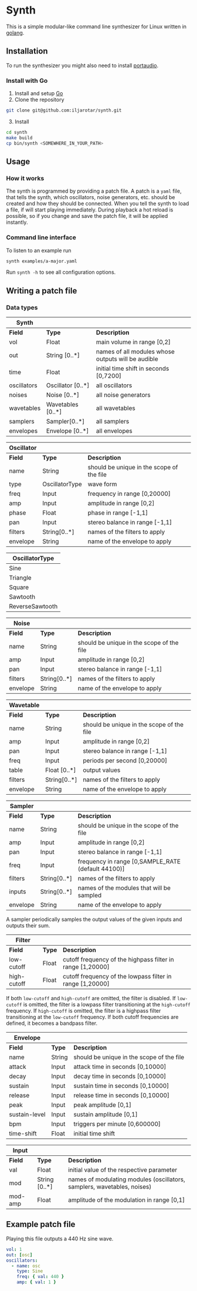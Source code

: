 # Synth

This is a simple modular-like command line synthesizer for Linux written in
[golang](https://go.dev/).

## Installation

To run the synthesizer you might also need to install
[portaudio](http://portaudio.com/docs/v19-doxydocs/tutorial_start.html).

### Install with Go

1. Install and setup [Go](https://go.dev/doc/install)
2. Clone the repository

```bash
git clone git@github.com:iljarotar/synth.git
```

3. Install

```bash
cd synth
make build
cp bin/synth <SOMEWHERE_IN_YOUR_PATH>
```

## Usage

### How it works

The synth is programmed by providing a patch file. A patch is a `yaml` file,
that tells the synth, which oscillators, noise generators, etc. should be
created and how they should be connected. When you tell the synth to load a
file, if will start playing immediately. During playback a hot reload is
possible, so if you change and save the patch file, it will be applied
instantly.

### Command line interface

To listen to an example run

```bash
synth examples/a-major.yaml
```

Run `synth -h` to see all configuration options.

## Writing a patch file

### Data types

| Synth       |                   |                                                    |
| ----------- | ----------------- | -------------------------------------------------- |
| **Field**   | **Type**          | **Description**                                    |
| vol         | Float             | main volume in range [0,2]                         |
| out         | String [0..*]     | names of all modules whose outputs will be audible |
| time        | Float             | initial time shift in seconds [0,7200]             |
| oscillators | Oscillator [0..*] | all oscillators                                    |
| noises      | Noise [0..*]      | all noise generators                               |
| wavetables  | Wavetables [0..*] | all wavetables                                     |
| samplers    | Sampler[0..*]     | all samplers                                       |
| envelopes   | Envelope [0..*]   | all envelopes                                      |

| Oscillator |                |                                           |
| ---------- | -------------- | ----------------------------------------- |
| **Field**  | **Type**       | **Description**                           |
| name       | String         | should be unique in the scope of the file |
| type       | OscillatorType | wave form                                 |
| freq       | Input          | frequency in range [0,20000]              |
| amp        | Input          | amplitude in range [0,2]                  |
| phase      | Float          | phase in range [-1,1]                     |
| pan        | Input          | stereo balance in range [-1,1]            |
| filters    | String[0..*]   | names of the filters to apply             |
| envelope   | String         | name of the envelope to apply             |

| OscillatorType  |
| --------------- |
| Sine            |
| Triangle        |
| Square          |
| Sawtooth        |
| ReverseSawtooth |

| Noise     |              |                                           |
| --------- | ------------ | ----------------------------------------- |
| **Field** | **Type**     | **Description**                           |
| name      | String       | should be unique in the scope of the file |
| amp       | Input        | amplitude in range [0,2]                  |
| pan       | Input        | stereo balance in range [-1,1]            |
| filters   | String[0..*] | names of the filters to apply             |
| envelope  | String       | name of the envelope to apply             |

| Wavetable |              |                                           |
| --------- | ------------ | ----------------------------------------- |
| **Field** | **Type**     | **Description**                           |
| name      | String       | should be unique in the scope of the file |
| amp       | Input        | amplitude in range [0,2]                  |
| pan       | Input        | stereo balance in range [-1,1]            |
| freq      | Input        | periods per second [0,20000]              |
| table     | Float [0..*] | output values                             |
| filters   | String[0..*] | names of the filters to apply             |
| envelope  | String       | name of the envelope to apply             |

| Sampler   |              |                                                    |
| --------- | ------------ | -------------------------------------------------- |
| **Field** | **Type**     | **Description**                                    |
| name      | String       | should be unique in the scope of the file          |
| amp       | Input        | amplitude in range [0,2]                           |
| pan       | Input        | stereo balance in range [-1,1]                     |
| freq      | Input        | frequency in range [0,SAMPLE_RATE (default 44100)] |
| filters   | String[0..*] | names of the filters to apply                      |
| inputs    | String[0..*] | names of the modules that will be sampled          |
| envelope  | String       | name of the envelope to apply                      |

A sampler periodically samples the output values of the given inputs and outputs their sum.

| Filter      |          |                                                            |
| ----------- | -------- | ---------------------------------------------------------- |
| **Field**   | **Type** | **Description**                                            |
| low-cutoff  | Float    | cutoff frequency of the highpass filter in range [1,20000] |
| high-cutoff | Float    | cutoff frequency of the lowpass filter in range [1,20000]  |

If both `low-cutoff` and `high-cutoff` are omitted, the filter is disabled. If
`low-cutoff` is omitted, the filter is a lowpass filter transitioning at the
`high-cutoff` frequency. If `high-cutoff` is omitted, the filter is a highpass filter
transitioning at the `low-cutoff` frequency. If both cutoff frequencies are defined, it becomes a bandpass filter.

| Envelope      |          |                                           |
| ------------- | -------- | ----------------------------------------- |
| **Field**     | **Type** | **Description**                           |
| name          | String   | should be unique in the scope of the file |
| attack        | Input    | attack time in seconds [0,10000]          |
| decay         | Input    | decay time in seconds [0,10000]           |
| sustain       | Input    | sustain time in seconds [0,10000]         |
| release       | Input    | release time in seconds [0,10000]         |
| peak          | Input    | peak amplitude [0,1]                      |
| sustain-level | Input    | sustain amplitude [0,1]                   |
| bpm           | Input    | triggers per minute [0,600000]            |
| time-shift    | Float    | initial time shift                        |

| Input     |               |                                                                         |
| --------- | ------------- | ----------------------------------------------------------------------- |
| **Field** | **Type**      | **Description**                                                         |
| val       | Float         | initial value of the respective parameter                               |
| mod       | String [0..*] | names of modulating modules (oscillators, samplers, wavetables, noises) |
| mod-amp   | Float         | amplitude of the modulation in range [0,1]                              |

## Example patch file

Playing this file outputs a 440 Hz sine wave.

```yaml
vol: 1
out: [osc]
oscillators:
  - name: osc
    type: Sine
    freq: { val: 440 }
    amp: { val: 1 }
```
